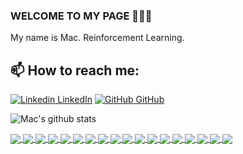 ### WELCOME TO MY PAGE 👋👋👋
My name is Mac. Reinforcement Learning.<br>
## 📫 How to reach me: 

[![Linkedin](https://i.stack.imgur.com/gVE0j.png) LinkedIn](https://www.linkedin.com/in/mac-luu-dinh-95bba7249/) [![GitHub](https://i.stack.imgur.com/tskMh.png) GitHub](https://github.com/luudinhmac/)



![Mac's github stats](https://github-readme-stats-git-masterrstaa-rickstaa.vercel.app/api?username=luudinhmac&show_icons=true&theme=tokyonight&hide=contribs,prs,issues)

<a href="https://github.com/luudinhmac/GeneratorQRCode/">
  <!-- Change the `github-readme-stats.anuraghazra1.vercel.app` to `github-readme-stats.vercel.app`  -->
  <img align="center" src="https://github-readme-stats.anuraghazra1.vercel.app/api/pin/?username=luudinhmac&repo=GeneratorQRCode&theme=radical" />
</a>    
<a href="https://github.com/luudinhmac/websitegiangbaichogiaovien_java/">
  <!-- Change the `github-readme-stats.anuraghazra1.vercel.app` to `github-readme-stats.vercel.app`  -->
  <img align="center" src="https://github-readme-stats.anuraghazra1.vercel.app/api/pin/?username=luudinhmac&repo=websitegiangbaichogiaovien_java&theme=merko" />
</a>

<a href="https://github.com/luudinhmac/Super-mario-bros-A3C-pytorch/">
  <!-- Change the `github-readme-stats.anuraghazra1.vercel.app` to `github-readme-stats.vercel.app`  -->
  <img align="center" src="https://github-readme-stats.anuraghazra1.vercel.app/api/pin/?username=luudinhmac&repo=Super-mario-bros-A3C-pytorch&theme=gruvbox" />
</a>    
<a href="https://github.com/luudinhmac/Super-mario-bros-PPO-pytorch/">
  <!-- Change the `github-readme-stats.anuraghazra1.vercel.app` to `github-readme-stats.vercel.app`  -->
  <img align="center" src="https://github-readme-stats.anuraghazra1.vercel.app/api/pin/?username=luudinhmac&repo=Super-mario-bros-PPO-pytorch&theme=dark" />
</a>

<a href="https://github.com/luudinhmac/Flappy-bird-deep-Q-learning-pytorch/">
  <!-- Change the `github-readme-stats.anuraghazra1.vercel.app` to `github-readme-stats.vercel.app`  -->
  <img align="center" src="https://github-readme-stats.anuraghazra1.vercel.app/api/pin/?username=luudinhmac&repo=Flappy-bird-deep-Q-learning-pytorch&theme=onedark" />
</a>    
<a href="https://github.com/luudinhmac/Tetris-deep-Q-learning-pytorch/">
  <!-- Change the `github-readme-stats.anuraghazra1.vercel.app` to `github-readme-stats.vercel.app`  -->
  <img align="center" src="https://github-readme-stats.anuraghazra1.vercel.app/api/pin/?username=luudinhmac&repo=Tetris-deep-Q-learning-pytorch&theme=cobalt" />
</a>

<a href="https://github.com/luudinhmac/AirGesture/">
  <!-- Change the `github-readme-stats.anuraghazra1.vercel.app` to `github-readme-stats.vercel.app`  -->
  <img align="center" src="https://github-readme-stats.anuraghazra1.vercel.app/api/pin/?username=luudinhmac&repo=AirGesture&theme=synthwave" />
</a>    
<a href="https://github.com/luudinhmac/Yolo-v2-pytorch/">
  <!-- Change the `github-readme-stats.anuraghazra1.vercel.app` to `github-readme-stats.vercel.app`  -->
  <img align="center" src="https://github-readme-stats.anuraghazra1.vercel.app/api/pin/?username=luudinhmac&repo=Yolo-v2-pytorch&theme=highcontrast" />
</a>

<a href="https://github.com/luudinhmac/Hierarchical-attention-networks-pytorch/">
  <!-- Change the `github-readme-stats.anuraghazra1.vercel.app` to `github-readme-stats.vercel.app`  -->
  <img align="center" src="https://github-readme-stats.anuraghazra1.vercel.app/api/pin/?username=luudinhmac&repo=Hierarchical-attention-networks-pytorch&theme=dracula" />
</a>    
<a href="https://github.com/luudinhmac/Photomosaic-generator/">
  <!-- Change the `github-readme-stats.anuraghazra1.vercel.app` to `github-readme-stats.vercel.app`  -->
  <img align="center" src="https://github-readme-stats.anuraghazra1.vercel.app/api/pin/?username=luudinhmac&repo=Photomosaic-generator&theme=radical" />
</a>

<a href="https://github.com/luudinhmac/Street-fighter-A3C-ICM-pytorch/">
  <!-- Change the `github-readme-stats.anuraghazra1.vercel.app` to `github-readme-stats.vercel.app`  -->
  <img align="center" src="https://github-readme-stats.anuraghazra1.vercel.app/api/pin/?username=luudinhmac&repo=Street-fighter-A3C-ICM-pytorch&theme=merko" />
</a>    
<a href="https://github.com/luudinhmac/SSD-pytorch/">
  <!-- Change the `github-readme-stats.anuraghazra1.vercel.app` to `github-readme-stats.vercel.app`  -->
  <img align="center" src="https://github-readme-stats.anuraghazra1.vercel.app/api/pin/?username=luudinhmac&repo=SSD-pytorch&theme=gruvbox" />
</a>

<a href="https://github.com/luudinhmac/Contra-PPO-pytorch/">
  <!-- Change the `github-readme-stats.anuraghazra1.vercel.app` to `github-readme-stats.vercel.app`  -->
  <img align="center" src="https://github-readme-stats.anuraghazra1.vercel.app/api/pin/?username=luudinhmac&repo=Contra-PPO-pytorch&theme=dark" />
</a>    
<a href="https://github.com/luudinhmac/Deeplab-pytorch/">
  <!-- Change the `github-readme-stats.anuraghazra1.vercel.app` to `github-readme-stats.vercel.app`  -->
  <img align="center" src="https://github-readme-stats.anuraghazra1.vercel.app/api/pin/?username=luudinhmac&repo=Deeplab-pytorch&theme=onedark" />
</a>

<a href="https://github.com/luudinhmac/Character-level-cnn-pytorch/">
  <!-- Change the `github-readme-stats.anuraghazra1.vercel.app` to `github-readme-stats.vercel.app`  -->
  <img align="center" src="https://github-readme-stats.anuraghazra1.vercel.app/api/pin/?username=luudinhmac&repo=Character-level-cnn-pytorch&theme=cobalt" />
</a>    
<a href="https://github.com/luudinhmac/Character-level-cnn-tensorflow/">
  <!-- Change the `github-readme-stats.anuraghazra1.vercel.app` to `github-readme-stats.vercel.app`  -->
  <img align="center" src="https://github-readme-stats.anuraghazra1.vercel.app/api/pin/?username=luudinhmac&repo=Character-level-cnn-tensorflow&theme=synthwave" />
</a>

<a href="https://github.com/luudinhmac/Very-deep-cnn-pytorch/">
  <!-- Change the `github-readme-stats.anuraghazra1.vercel.app` to `github-readme-stats.vercel.app`  -->
  <img align="center" src="https://github-readme-stats.anuraghazra1.vercel.app/api/pin/?username=luudinhmac&repo=Very-deep-cnn-pytorch&theme=highcontrast" />
</a>    
<a href="https://github.com/luudinhmac/Very-deep-cnn-tensorflow/">
  <!-- Change the `github-readme-stats.anuraghazra1.vercel.app` to `github-readme-stats.vercel.app`  -->
  <img align="center" src="https://github-readme-stats.anuraghazra1.vercel.app/api/pin/?username=luudinhmac&repo=Very-deep-cnn-tensorflow&theme=dracula" />
</a>
